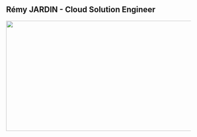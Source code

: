 ## Rémy JARDIN - Cloud Solution Engineer
<div align="center">
  <img src="https://media.tenor.com/q2OzJBeKKC8AAAAC/mountains-clouds.gif" width="600" height="300"/>
</div>
